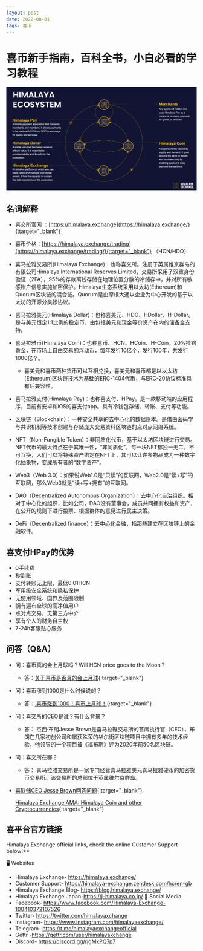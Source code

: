 ```yaml
---
layout: post
date: 2022-08-01
tags: 喜币
---
```

# 喜币新手指南，百科全书，小白必看的学习教程

![喜马拉雅经济系统图片](/images/ecosystem.png "喜马拉雅经济系统")

## 名词解释

* 喜交所官网 ：[https://himalaya.exchange](https://himalaya.exchange/){:target="_blank"} 
* 喜币价格：[https://himalaya.exchange/trading](https://himalaya.exchange/trading/){:target="_blank"} （HCN/HDO）
* 喜马拉雅交易所(Himalaya Exchange)：也称喜交所。注册于英属维京群岛的有限公司Himalaya International Reserves Limited，交易所采用了双重身份验证（2FA），95%的存款离线存储在地理位置分散的冷储存中，并对所有敏感账户信息实施加密保护。Himalaya生态系统采用以太坊(Ethereum)和Quorum区块链的混合链。Quorum是由摩根大通以企业为中心开发的基于以太坊的开源分类帐协议。
* 喜马拉雅美元(Himalaya Dollar)：也称喜美元、HDO、HDollar、H-Dollar。是与美元恒定1:1比例的稳定币，由包括美元和现金等价资产在内的储备金支持。
* 喜马拉雅币(Himalaya Coin)：也称喜币、HCN、HCoin、H-Coin。20%挂钩黄金，在市场上自由交易的浮动币，每年发行10亿个，发行100年，共发行1000亿个。
    *  喜美元和喜币两种货币可以互相兑换，喜美元和喜币都是以以太坊(Ethereum)区块链技术为基础的ERC-1404代币，与ERC-20协议标准具有后兼容性。
* 喜马拉雅支付(Himalaya Pay)：也称喜支付、HPay。是一款移动端的应用程序，目前有安卓和iOS的喜支付app。具有冷钱包存储、转账、支付等功能。

* 区块链（Blockchain）：一种安全共享的去中心化的数据账本。是借由密码学与共识机制等技术创建与存储庞大交易资料区块链的点对点网络系统。

* NFT（Non-Fungible Token）：非同质化代币，基于以太坊区块链进行交易。NFT代币的最大特点在于其唯一性，“非同质化”，每一块NFT都独一无二，不可互换，人们可以将特殊资产绑定在NFT上，其可以让许多物品成为一种数字化抽象物，变成所有者的“数字资产”。
* Web3（Web 3.0）：如果说Web1.0是“只读”的互联网，Web2.0是“读+写”的互联网，那么Web3就是“读+写+拥有”的互联网。
* DAO（Decentralized Autonomous Organization）：去中心化自治组织。相对于中心化的组织，比如公司，DAO没有董事会，成员共同拥有权益和资产，在公开的规则下进行投票、根据群体的意见进行民主决策。
* DeFi（Decentralized finance）：去中心化金融，指那些建立在区块链上的金融软件。

## 喜支付HPay的优势

- 0手续费
- 秒到账
- 支付转账无上限，最低0.01HCN
- 军用级安全系统和隐私保护
- 无使用领域、国界及范围限制
- 拥有遍布全球的高净值用户
- 点对点交易，无第三方中介
- 享有个人的财务自主权
- 7-24h客服贴心服务


## 问答（Q&A）

* 问：喜币真的会上月球吗？Will HCN price goes to the Moon？
   * 答：[关于喜币是否真的会上月球](https://www.reddit.com/user/HCNtoMoon/comments/ukawn6/2022%E6%8A%95%E8%B5%84%E4%BB%80%E4%B9%88%E5%96%9C%E5%B8%81%E6%98%AF%E4%BB%80%E4%B9%88%E5%96%9C%E5%B8%81%E7%9C%9F%E7%9A%84%E4%BC%9A%E4%B8%8A%E6%9C%88%E7%90%83%E5%90%97/){:target="_blank"} 

* 问：喜币涨到1000是什么时候说的？
    *  答：[ 喜币涨到1000！喜币上月球！](https://www.youtube.com/watch?v=PXpwbqhWBUA){:target="_blank"} 
 
* 问：喜交所的CEO是谁？有什么背景？
    *  答： 杰西·布朗Jesse Brown是喜马拉雅交易所的首席执行官（CEO），布朗在几家初创公司和屡获殊荣的华尔街区块链项目中拥有多年的技术经验，他领导的一个项目被《福布斯》评为2020年前50名区块链。
	
* 问：喜交所在哪？
    *  答： 喜马拉雅交易所是一家专门经营喜马拉雅美元喜马拉雅硬币的加密货币交易所。该交易所的总部位于英属维尔京群岛。


* [喜联储CEO Jesse Brown回答问题](https://youtu.be/LO6zlwOTcgY){:target="_blank"} 


  [Himalaya Exchange AMA: Himalaya Coin and other Cryptocurrencies](https://youtu.be/L62X5uJtIS8){:target="_blank"} 





## 喜平台官方链接
Himalaya Exchange official links, check the online Customer Support below!**

🖥️ Websites
- Himalaya Exchange- https://himalaya.exchange/
- Customer Support- https://himalaya-exchange.zendesk.com/hc/en-gb
- Himalaya Exchange Blog- https://blog.himalaya.exchange/
- Himalaya Exchange Japan-https://j-himalaya.co.jp/
📲 Social Media
- Facebook- https://www.facebook.com/Himalaya-Exchange-100410372107526
- Twitter- https://twitter.com/himalayaxchange
- Instagram- https://www.instagram.com/himalayaexchange/
- Telegram- https://t.me/himalayaexchangeofficial
- Gettr -https://gettr.com/user/himalayaxchange
- Discord- https://discord.gg/rjgMkPQ7p7 